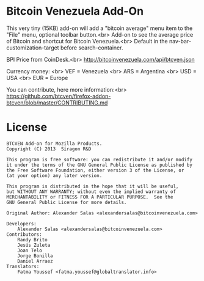 Bitcoin Venezuela Add-On
=======================

This very tiny (15KB) add-on will add a "bitcoin average" menu item to the "File" menu, optional toolbar button.<br\>
Add-on to see the average price of Bitcoin and shortcut for Bitcoin Venezuela.<br\>
Default in the nav-bar-customization-target before search-container. 

BPI Price from CoinDesk.<br\>
http://bitcoinvenezuela.com/api/btcven.json

Currency money: <br\>
VEF = Venezuela <br\>
ARS = Argentina <br\>
USD = USA <br\>
EUR = Europe

You can contribute, here more information:<br\>
https://github.com/btcven/firefox-addon-btcven/blob/master/CONTRIBUTING.md

License
=======

    BTCVEN Add-on for Mozilla Products.
    Copyright (C) 2013  Síragon R&D

    This program is free software: you can redistribute it and/or modify
    it under the terms of the GNU General Public License as published by
    the Free Software Foundation, either version 3 of the License, or
    (at your option) any later version.

    This program is distributed in the hope that it will be useful,
    but WITHOUT ANY WARRANTY; without even the implied warranty of
    MERCHANTABILITY or FITNESS FOR A PARTICULAR PURPOSE.  See the
    GNU General Public License for more details.

	Original Author: Alexander Salas <alexandersalas@bitcoinvenezuela.com>

  	Developers: 
  		Alexander Salas <alexandersalas@bitcoinvenezuela.com>
  	Contributors:   
  		Randy Brito 
  		Jesús Zuleta
  		Joan Telo
  		Jorge Bonilla
  		Daniel Arraez
  	Translators:    
  		Fatma Youssef <fatma.youssef@globaltranslator.info>